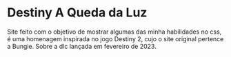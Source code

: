 # Destiny A Queda da Luz

Site feito com o objetivo de mostrar algumas das minha habilidades no css, é uma homenagem inspirada no jogo Destiny 2, cujo o site original pertence a Bungie.
Sobre a dlc lançada em fevereiro de 2023.
